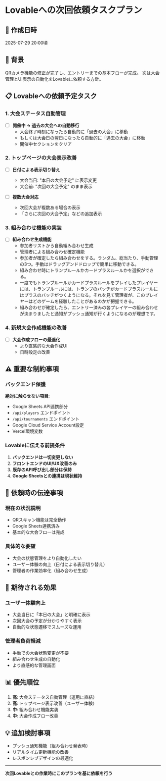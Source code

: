 # Lovableへの次回依頼タスクプラン

## 📅 作成日時
2025-07-29 20:00頃

## 🎯 背景
QRカメラ機能の修正が完了し、エントリーまでの基本フローが完成。
次は大会管理とUI表示の自動化をLovableに依頼する方針。

## 📋 Lovableへの依頼予定タスク

### 1. 大会ステータス自動管理
- [ ] **開催中 → 過去の大会への自動移行**
  - 大会終了時刻になったら自動的に「過去の大会」に移動
  - もしくは大会日の翌日になったら自動的に「過去の大会」に移動
  - 開催中セクションをクリア

### 2. トップページの大会表示改善
- [ ] **日付による表示切り替え**
  - 大会当日: "本日の大会予定" に表示変更
  - 大会前: "次回の大会予定" のまま表示
  
- [ ] **複数大会対応**
  - 次回大会が複数ある場合の表示
  - 「さらに次回の大会予定」などの追加表示

### 3. 組み合わせ機能の実装
- [ ] **組み合わせ生成機能**
  - 参加者リストから自動組み合わせ生成
  - 管理者による組み合わせ確定機能
  - 参加者が確定したら組み合わせをする。ランダム、総当たり、手動管理の3つ。手動はドラッグアンドドロップで簡単に移動できる。
  - 組み合わせ時にトランプルールかカードプラスルールかを選択ができる。
  - 一度でもトランプルールかカードプラスルールをプレイしたプレイヤーには、トランプルールには、トランプのバッチがカードプラスルールにはプラスのバッチがつくようになる。それを見て管理者が、このプレイヤーはどのゲームを経験したことがあるのかが把握できる。
  - 組み合わせが確定したら、エントリー済みの各プレイヤーの組み合わせが決まりましたと通知がプッシュ通知が行くようになるのが理想です。

### 4. 新規大会作成機能の改善
- [ ] **大会作成フローの最適化**
  - より直感的な大会作成UI
  - 日時設定の改善

## ⚠️ 重要な制約事項

### バックエンド保護
**絶対に触らせない項目:**
- Google Sheets API連携部分
- `/api/players` エンドポイント
- `/api/tournaments` エンドポイント
- Google Cloud Service Account設定
- Vercel環境変数

### Lovableに伝える前提条件
1. **バックエンドは一切変更しない**
2. **フロントエンドのUI/UX改善のみ**
3. **既存のAPI呼び出し部分は保持**
4. **Google Sheetsとの連携は現状維持**

## 📝 依頼時の伝達事項

### 現在の状況説明
- QRスキャン機能は完全動作
- Google Sheets連携済み
- 基本的な大会フローは完成

### 具体的な要望
- 大会の状態管理をより自動化したい
- ユーザー体験の向上（日付による表示切り替え）
- 管理者の作業効率化（組み合わせ生成）

## 🔄 期待される効果

### ユーザー体験向上
- 大会当日に「本日の大会」と明確に表示
- 次回大会の予定が分かりやすく表示
- 自動的な状態遷移でスムーズな運用

### 管理者負荷軽減
- 手動での大会状態変更が不要
- 組み合わせ生成の自動化
- より直感的な管理画面

## 📊 優先順位
1. **高**: 大会ステータス自動管理（運用に直結）
2. **高**: トップページ表示改善（ユーザー体験）
3. **中**: 組み合わせ機能実装
4. **中**: 大会作成フロー改善

## 💡 追加検討事項
- プッシュ通知機能（組み合わせ発表時）
- リアルタイム更新機能の改善
- レスポンシブデザインの最適化

---

**次回Lovableとの作業時にこのプランを基に依頼を行う**